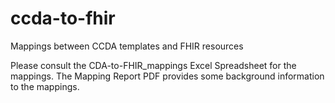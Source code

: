 # ccda-to-fhir
Mappings between CCDA templates and FHIR resources

Please consult the CDA-to-FHIR_mappings Excel Spreadsheet for the mappings.  The Mapping Report PDF provides some background information to the mappings.